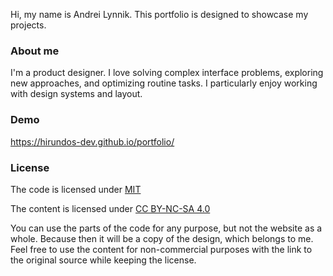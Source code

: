 
Hi, my name is Andrei Lynnik. This portfolio is designed to showcase my projects. 


### About me
I'm a product designer. I love solving complex interface problems, exploring new approaches, and optimizing routine tasks. I particularly enjoy working with design systems and layout. 

### Demo

https://hirundos-dev.github.io/portfolio/

### License

The code is licensed under [MIT](https://github.com/hirundos-dev/portfolio/blob/3994b92494a6ba5d79591444c0b75a92aa8ceb52/LICENSE)

The content is licensed under [CC BY-NC-SA 4.0](https://github.com/hirundos-dev/portfolio/blob/d9d74e8b000bca2f6de81b3eee112b2bc25c63dc/CC)

You can use the parts of the code for any purpose, but not the website as a whole. Because then it will be a copy of the design, which belongs to me. Feel free to use the content for non-commercial purposes with the link to the original source while keeping the license.
